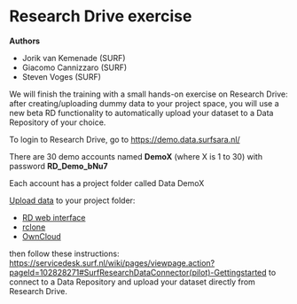 # Research Drive exercise


**Authors**
- Jorik van Kemenade (SURF)
- Giacomo Cannizzaro (SURF)
- Steven Voges (SURF)

We will finish the training with a small hands-on exercise on Research Drive: after creating/uploading dummy data to your project space, you will use a new beta RD functionality to automatically upload your dataset to a Data Repository of your choice.

To login to Research Drive, go to https://demo.data.surfsara.nl/

There are 30 demo accounts named **DemoX** (where X is 1 to 30) with password **RD_Demo_bNu7**

Each account has a project folder called Data DemoX

[Upload data](https://servicedesk.surf.nl/wiki/display/WIKI/Hands-On+for+Introduction+to+SURF+Research+Cloud) to your project folder:

- [RD web interface](https://servicedesk.surf.nl/wiki/display/WIKI/Reseach+Drive+web+interface)
- [rclone](https://servicedesk.surf.nl/wiki/display/WIKI/Access+Research+Drive+via+Rclone)
- [OwnCloud](https://servicedesk.surf.nl/wiki/display/WIKI/ownCloud+desktop+client)

then follow these instructions: https://servicedesk.surf.nl/wiki/pages/viewpage.action?pageId=102828271#SurfResearchDataConnector(pilot)-Gettingstarted
to connect to a Data Repository and upload your dataset directly from Research Drive.
